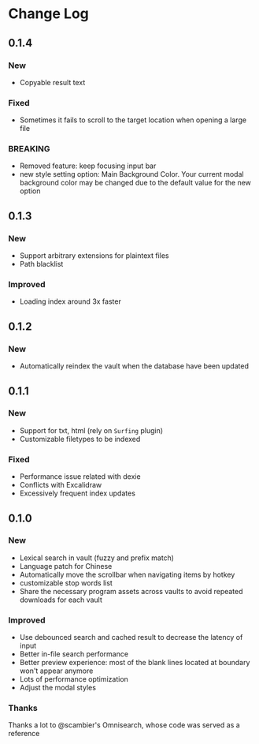 # Change Log

## 0.1.4

### New

- Copyable result text

### Fixed

- Sometimes it fails to scroll to the target location when opening a large file

### BREAKING

- Removed feature: keep focusing input bar
- new style setting option: Main Background Color. Your current modal background color may be changed due to the default value for the new option

## 0.1.3

### New

- Support arbitrary extensions for plaintext files
- Path blacklist

### Improved

- Loading index around 3x faster

## 0.1.2

### New

- Automatically reindex the vault when the database have been updated


## 0.1.1

### New

- Support for txt, html (rely on `Surfing` plugin)
- Customizable filetypes to be indexed

### Fixed

- Performance issue related with dexie
- Conflicts with Excalidraw
- Excessively frequent index updates


## 0.1.0

### New

- Lexical search in vault (fuzzy and prefix match)
- Language patch for Chinese
- Automatically move the scrollbar when navigating items by hotkey
- customizable stop words list
- Share the necessary program assets across vaults to avoid repeated downloads for each vault

### Improved

- Use debounced search and cached result to decrease the latency of input
- Better in-file search performance
- Better preview experience: most of the blank lines located at boundary won't appear anymore
- Lots of performance optimization
- Adjust the modal styles


### Thanks

Thanks a lot to @scambier's Omnisearch, whose code was served as a reference